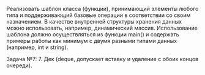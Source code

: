 Реализовать шаблон класса (функции), принимающий элементы любого типа и поддерживающий базовые операции в соответствии со своим назначением. В качестве внутренней структуры хранения данных можно использовать, например, динамический массив. Использование шаблона должно осуществляться из функции main() и содержать примеры работы как минимум с двумя разными типами данных (например, int и string).

Задача №7: 7.	Дек (deque, допускает вставку и удаление с обоих концов очереди).
